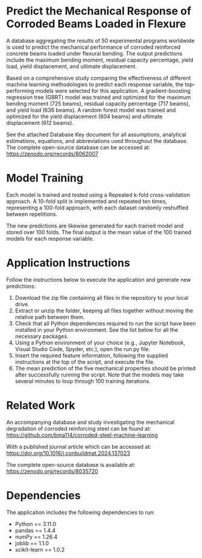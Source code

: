 # Predict the Mechanical Response of Corroded Beams Loaded in Flexure
A database aggregating the results of 50 experimental programs worldwide is used to predict the mechanical performance of corroded reinforced concrete beams loaded under flexural bending. The output predictions include the maximum bending moment, residual capacity percentage, yield load, yield displacement, and ultimate displacement.

Based on a comprehensive study comparing the effectiveness of different machine learning methodologies to predict each response variable, the top-performing models were selected for this application. A gradient-boosting regression tree (GBRT) model was trained and optimized for the maximum bending moment (725 beams), residual capacity percentage (717 beams), and yield load (636 beams). A random forest model was trained and optimized for the yield displacement (604 beams) and ultimate displacement (612 beams). 

See the attached Database Key document for all assumptions, analytical estimations, equations, and abbreviations used throughout the database.
The complete open-source database can be accessed at: https://zenodo.org/records/8062007 

# Model Training
Each model is trained and tested using a Repeated k-fold cross-validation approach. A 10-fold split is implemented and repeated ten times, representing a 100-fold  approach, with each dataset randomly reshuffled between repetitions. 

The new predictions are likewise generated for each trained model and stored over 100 folds. The final output is the mean value of the 100 trained models for each response variable. 

# Application Instructions
Follow the instructions below to execute the application and generate new predictions:

1. Download the zip file containing all files in the repository to your local drive.
2. Extract or unzip the folder, keeping all files together without moving the relative path between them.
3. Check that all Python dependencies required to run the script have been installed in your Python environment. See the list below for all the necessary packages.
4. Using a Python environment of your choice (e.g., Jupyter Notebook, Visual Studio Code, Spyder, etc.), open the run.py file.
5. Insert the required feature information, following the supplied instructions at the top of the script, and execute the file.
6. The mean prediction of the five mechanical properties should be printed after successfully running the script. Note that the models may take several minutes to loop through 100 training iterations.

# Related Work
An accompanying database and study investigating the mechanical degradation of corroded reinforcing steel can be found at: https://github.com/bma114/corroded-steel-machine-learning 

With a published journal article which can be accessed at: https://doi.org/10.1016/j.conbuildmat.2024.137023

The complete open-source database is available at: https://zenodo.org/records/8035720

# Dependencies
The application includes the following dependencies to run:

*	Python == 3.11.0
*	pandas == 1.4.4
*	numPy == 1.26.4
*	joblib == 1.1.0
*	scikit-learn == 1.0.2

